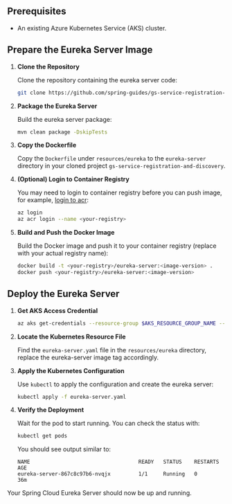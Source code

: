 ## Prerequisites

- An existing Azure Kubernetes Service (AKS) cluster.

## Prepare the Eureka Server Image

1. **Clone the Repository**

   Clone the repository containing the eureka server code:

   ```bash
   git clone https://github.com/spring-guides/gs-service-registration-and-discovery.git
   ```
   
1. **Package the Eureka Server**

   Build the eureka server package:

   ```bash
   mvn clean package -DskipTests
   ```
   
1. **Copy the Dockerfile**

   Copy the `Dockerfile` under `resources/eureka` to the `eureka-server` directory in your cloned project `gs-service-registration-and-discovery`.


1. **(Optional) Login to Container Registry**

   You may need to login to container registry before you can push image, for example, [login to acr](https://learn.microsoft.com/en-us/azure/container-registry/container-registry-get-started-docker-cli?tabs=azure-cli#log-in-to-a-registry):

   ```bash
   az login
   az acr login --name <your-registry>
   ```

1. **Build and Push the Docker Image**

   Build the Docker image and push it to your container registry (replace <your-registry> with your actual registry name):

   ```bash
   docker build -t <your-registry>/eureka-server:<image-version> .
   docker push <your-registry>/eureka-server:<image-version>
   ```

## Deploy the Eureka Server

1. **Get AKS Access Credential**

   ```bash
   az aks get-credentials --resource-group $AKS_RESOURCE_GROUP_NAME --name $AKS_CLUSTER_NAME --subscription $AKS_SUBSCRIPTION_ID --admin
   ```

1. **Locate the Kubernetes Resource File**

   Find the `eureka-server.yaml` file in the `resources/eureka` directory, replace the eureka-server image tag accordingly.

1. **Apply the Kubernetes Configuration**

   Use `kubectl` to apply the configuration and create the eureka server:

   ```bash
   kubectl apply -f eureka-server.yaml
   ```

1. **Verify the Deployment**

   Wait for the pod to start running. You can check the status with:

   ```bash
   kubectl get pods
   ```

   You should see output similar to:

   ```
   NAME                                   READY   STATUS    RESTARTS   AGE
   eureka-server-867c8c97b6-nvqjx         1/1     Running   0          36m
   ```

  Your Spring Cloud Eureka Server should now be up and running.
